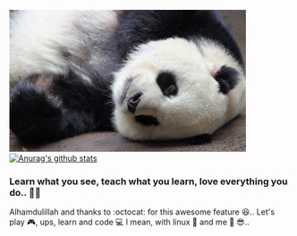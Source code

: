 ![alt text](https://raw.githubusercontent.com/ipang-dwi/ipang-dwi/master/1519643754_sleeping-panda-with-tongue.gif "Swam Swam FIRSTPLATO - ipang-dwi")
[![Anurag's github stats](https://github-readme-stats.vercel.app/api?username=ipang-dwi&count_private=true)](https://github.com/ipang-dwi)
### Learn what you see, teach what you learn, love everything you do.. :punch::smiley_cat:
Alhamdulillah and thanks to :octocat: for this awesome feature :satisfied:.. Let's play :video_game:, ups, learn and code :computer: I mean, with linux :penguin: and me :panda_face: :sunglasses:..  
<!--
**ipang-dwi/ipang-dwi** is a ✨ _special_ ✨ repository because its `README.md` (this file) appears on your GitHub profile.

Here are some ideas to get you started:

- 🔭 I’m currently working on ...
- 🌱 I’m currently learning ...
- 👯 I’m looking to collaborate on ...
- 🤔 I’m looking for help with ...
- 💬 Ask me about ...
- 📫 How to reach me: ...
- 😄 Pronouns: ...
- ⚡ Fun fact: ...
-->

